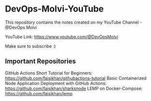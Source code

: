 # DevOps-Molvi-YouTube
This repository contains the notes created on my YouTube Channel - @DevOps Molvi

YouTube Link: https://www.youtube.com/@DevOpsMolvi 

Make sure to subscribe :)

## Important Repositories

GitHub Actions Short Tutorial for Beginners: https://github.com/faisikhan/githubactions-tutorial
Basic Containerized Node Application Deployment with GitHub Actions: https://github.com/faisikhan/sharksnode
LEMP on Docker-Compose: https://github.com/faisikhan/lemp

